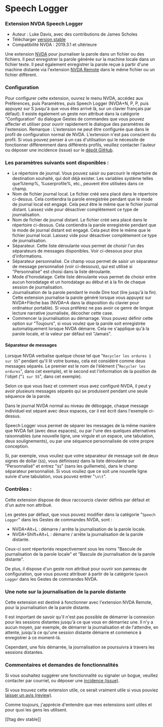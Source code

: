# Speech Logger #

### Extension NVDA Speech Logger

* Auteur : Luke Davis, avec des contributions de James Scholes
* Télécharger [version stable][1]
* Compatibilité NVDA : 2019.3.1 et ultérieure

Une extension [NVDA][3] pour journaliser la parole dans un fichier ou des
fichiers. Il peut enregistrer la parole générée sur la machine locale dans
un fichier texte. Il peut également enregistrer la parole reçue à partir
d'une machine distante via l'extension [NVDA Remote][5] dans le même fichier
ou un fichier différent.

### Configuration

Pour configurer cette extension, ouvrez le menu NVDA, accédez aux
Préférences, puis Paramètres, puis Speech Logger (NVDA+N, P, P, puis appuyez
sur S jusqu'à que vous êtes arrivé là, sur un clavier français par défaut).
Il existe également un geste non attribué dans la catégorie "Configuration"
du dialogue Gestes de commandes que vous pouvez affecter et utiliser pour
ouvrir rapidement le dialogue des paramètres de l'extension.  Remarque :
L'extension ne peut être configurée que dans le profil de configuration
normal de NVDA. L'extension n'est pas conscient du profil. Si vous pouvez
penser à un cas d'utilisation qui le nécessite de fonctionner différemment
dans différents profils, veuillez contacter l'auteur ou déposer une
incidence (issue) sur le [dépôt GitHub][2].

### Les paramètres suivants sont disponibles :

* Le répertoire de journal. Vous pouvez saisir ou parcourir le répertoire de
  destination souhaité, qui doit déjà exister. Les variables système telles
  que%temp%, %userprofile%, etc., peuvent être utilisées dans ce champ.
* Nom de fichier journal local. Le fichier créé sera placé dans le
  répertoire ci-dessus. Cela contiendra la parole enregistrée pendant que le
  mode de journal local est engagé. Cela peut être le même que le fichier
  journal distant. Laissez vide pour désactiver complètement ce type de
  journalisation.
* Nom de fichier de journal distant. Le fichier créé sera placé dans le
  répertoire ci-dessus. Cela contiendra la parole enregistrée pendant que le
  mode de journal distant est engagé. Cela peut être le même que le fichier
  journal local. Laissez vide pour désactiver complètement ce type de
  journalisation.
* Séparateur. Cette liste déroulante vous permet de choisir l'un des
  séparateurs de messages disponibles. Voir ci-dessous pour plus
  d'informations.
* Séparateur personnalisé. Ce champ vous permet de saisir un séparateur de
  message personnalisé (voir ci-dessous), qui est utilisé si "Personnalisé"
  est choisi dans la liste déroulante.
* Mode d'horodatage. Cette liste déroulante vous permet de choisir entre
  aucun horodatage et un horodatage au début et à la fin de chaque session
  de journalisation.
* Journalisation de la parole pendant le mode Dire tout (lire jusqu'à la
  fin). Cette extension journalise la parole  généré lorsque vous appuyez
  sur NVDA+Flèche bas (NVDA+A dans la disposition du clavier pour ordinateur
  portable). Si vous préférez ne pas avoir ce genre de longue lecture
  narrative journalisée, décocher cette case.
* Commencer la journalisation au démarrage. Vous pouvez définir cette option
  sur "Toujours", si vous voulez que la parole soit enregistrée
  automatiquement lorsque NVDA démarre. Cela ne s'applique qu'à la parole
  locale, et la valeur par défaut est "Jamais".

#### Séparateur de messages

Lorsque NVDA verbalise quelque chose tel que "`Recycler les ordures 1 sur
55`" pendant qu'il lit votre bureau, cela est considéré comme deux messages
séparés.  Le premier est le nom de l'élément ("`Recycler les ordures`", dans
cet exemple), et le second est l'information de la position de l'objet ("`1
sur 55`", dans cet exemple).

Selon ce que vous lisez et comment vous avez configuré NVDA, il peut y avoir
plusieurs messages séparés qui se produisent pendant une seule séquence de
la parole.

Dans le journal NVDA normal au niveau de débogage, chaque message individuel
est séparé avec deux espaces, car il est écrit dans l'exemple ci-dessus.

Speech Logger vous permet de séparer les messages de la même manière que
NVDA fait (avec deux espaces), ou par l'une des quelques alternatives
raisonnables (une nouvelle ligne, une virgule et un espace, une tabulation,
deux soulignements), ou par une séquence personnalisée de votre propre
conception.

Si, par exemple, vous vouliez que votre séparateur de message soit de deux
signes de dollar (`$$`), vous définissez dans la liste déroulante sur
"Personnalisé" et entrez  "`$$`" (sans les guillemets), dans le champ
séparateur personnalisé.  Si vous vouliez que ce soit une nouvelle ligne
suivie d'une tabulation, vous pouvez entrer "`\n\t`".

### Contrôles :

Cette extension dispose de deux raccourcis clavier définis par défaut et
d'un autre non attribué.

Les gestes par défaut, que vous pouvez modifier dans la catégorie "`Speech
Logger`" dans les Gestes de commandes NVDA, sont :

* NVDA+Alt+L : démarre / arrête la journalisation de la parole locale.
* NVDA+Shift+Alt+L : démarre / arrête la journalisation de la parole
  distante.

Ceux-ci sont répertoriés respectivement sous les noms "Bascule de
journalisation de la parole locale" et "Bascule de journalisation de la
parole distante".

De plus, il dispose d'un geste non attribué pour ouvrir son panneau de
configuration, que vous pouvez attribuer à partir de la catégorie `Speech
Logger` dans les Gestes de commandes NVDA.

### Une note sur la journalisation de la parole distante

Cette extension est destiné à fonctionner avec l'extension NVDA Remote, pour
la journalisation de la parole distante.

Il est important de savoir qu'il n'est pas possible de démarrer la connexion
pour les sessions distantes jusqu'à ce que vous en démarriez une. Il n'y a
aucun moyen, par exemple, de démarrer la journalisation et de l'attendre, en
attente, jusqu'à ce qu'une session distante démarre et commence à
enregistrer à ce moment-là.

Cependant, une fois démarrée, la journalisation se poursuivra à travers les
sessions distantes.

### Commentaires et demandes de fonctionnalités

Si vous souhaitez suggérer une fonctionnalité ou signaler un bogue, veuillez
contacter par courriel, ou déposer une [incidence (issue)][2].

Si vous trouvez cette extension utile, ce serait vraiment utile si vous
pouviez [laisser un avis (review)][4].

Comme toujours, j'apprécie d'entendre que mes extensions sont utiles et pour
quoi les gens les utilisent.

[[!tag dev stable]]

[1]: https://www.nvaccess.org/addonStore/legacy?file=speechLogger

[2]: https://github.com/opensourcesys/speechLogger/issues/new

[3]: https://nvaccess.org/

[4]: https://github.com/nvaccess/addon-datastore/discussions/2636

[5]: https://nvdaremote.com/

